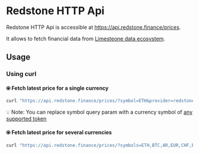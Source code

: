 # Redstone HTTP Api

Redstone HTTP Api is accessible at https://api.redstone.finance/prices.

It allows to fetch financial data from [Limesteone data ecosystem](https://github.com/redstone-finance/redstone/blob/master/README.md).

## Usage

### Using curl

#### ⦿ Fetch latest price for a single currency
```bash
curl "https://api.redstone.finance/prices/?symbol=ETH&provider=redstone&limit=1"
```

💡 Note: You can replace symbol query param with a currency symbol of [any supported token](ALL_SUPPORTED_CURRENCIES.md)

#### ⦿ Fetch latest price for several currencies
```bash
curl "https://api.redstone.finance/prices/?symbols=ETH,BTC,AR,EUR,CHF,BNB&provider=redstone"
```
